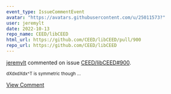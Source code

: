 ```yaml
---
event_type: IssueCommentEvent
avatar: "https://avatars.githubusercontent.com/u/25011573?"
user: jeremylt
date: 2022-10-13
repo_name: CEED/libCEED
html_url: https://github.com/CEED/libCEED/pull/900
repo_url: https://github.com/CEED/libCEED
---
```


<a href='https://github.com/jeremylt' target='_blank'>jeremylt</a> commented on issue <a href='https://github.com/CEED/libCEED/pull/900' target='_blank'>CEED/libCEED#900</a>.

<small>dXdxdXdx^T is symmetric though ...</small>

<a href='https://github.com/CEED/libCEED/pull/900' target='_blank'>View Comment</a>